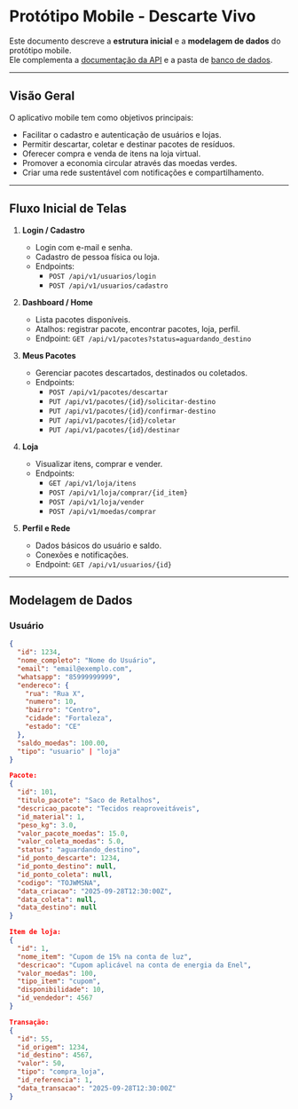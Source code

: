 # Protótipo Mobile - Descarte Vivo

Este documento descreve a **estrutura inicial** e a **modelagem de dados** do protótipo mobile.  
Ele complementa a [documentação da API](../../docs/api) e a pasta de [banco de dados](../../docs/database).

---

## Visão Geral
O aplicativo mobile tem como objetivos principais:
- Facilitar o cadastro e autenticação de usuários e lojas.  
- Permitir descartar, coletar e destinar pacotes de resíduos.  
- Oferecer compra e venda de itens na loja virtual.  
- Promover a economia circular através das moedas verdes.  
- Criar uma rede sustentável com notificações e compartilhamento.  

---

## Fluxo Inicial de Telas

1. **Login / Cadastro**
   - Login com e-mail e senha.  
   - Cadastro de pessoa física ou loja.  
   - Endpoints:  
     - `POST /api/v1/usuarios/login`  
     - `POST /api/v1/usuarios/cadastro`

2. **Dashboard / Home**
   - Lista pacotes disponíveis.  
   - Atalhos: registrar pacote, encontrar pacotes, loja, perfil.  
   - Endpoint: `GET /api/v1/pacotes?status=aguardando_destino`

3. **Meus Pacotes**
   - Gerenciar pacotes descartados, destinados ou coletados.  
   - Endpoints:  
     - `POST /api/v1/pacotes/descartar`  
     - `PUT /api/v1/pacotes/{id}/solicitar-destino`  
     - `PUT /api/v1/pacotes/{id}/confirmar-destino`  
     - `PUT /api/v1/pacotes/{id}/coletar`  
     - `PUT /api/v1/pacotes/{id}/destinar`

4. **Loja**
   - Visualizar itens, comprar e vender.  
   - Endpoints:  
     - `GET /api/v1/loja/itens`  
     - `POST /api/v1/loja/comprar/{id_item}`  
     - `POST /api/v1/loja/vender`  
     - `POST /api/v1/moedas/comprar`

5. **Perfil e Rede**
   - Dados básicos do usuário e saldo.  
   - Conexões e notificações.  
   - Endpoint: `GET /api/v1/usuarios/{id}`  

---

## Modelagem de Dados

### Usuário
```json
{
  "id": 1234,
  "nome_completo": "Nome do Usuário",
  "email": "email@exemplo.com",
  "whatsapp": "85999999999",
  "endereco": {
    "rua": "Rua X",
    "numero": 10,
    "bairro": "Centro",
    "cidade": "Fortaleza",
    "estado": "CE"
  },
  "saldo_moedas": 100.00,
  "tipo": "usuario" | "loja"
}

Pacote: 
{
  "id": 101,
  "titulo_pacote": "Saco de Retalhos",
  "descricao_pacote": "Tecidos reaproveitáveis",
  "id_material": 1,
  "peso_kg": 3.0,
  "valor_pacote_moedas": 15.0,
  "valor_coleta_moedas": 5.0,
  "status": "aguardando_destino",
  "id_ponto_descarte": 1234,
  "id_ponto_destino": null,
  "id_ponto_coleta": null,
  "codigo": "TOJWMSNA",
  "data_criacao": "2025-09-28T12:30:00Z",
  "data_coleta": null,
  "data_destino": null
}

Item de loja:
{
  "id": 1,
  "nome_item": "Cupom de 15% na conta de luz",
  "descricao": "Cupom aplicável na conta de energia da Enel",
  "valor_moedas": 100,
  "tipo_item": "cupom",
  "disponibilidade": 10,
  "id_vendedor": 4567
}

Transação: 
{
  "id": 55,
  "id_origem": 1234,
  "id_destino": 4567,
  "valor": 50,
  "tipo": "compra_loja",
  "id_referencia": 1,
  "data_transacao": "2025-09-28T12:30:00Z"
}

